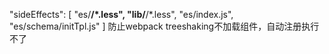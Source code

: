 "sideEffects": [
    "es/**/*.less",
    "lib/**/*.less",
    "es/index.js",
    "es/schema/initTpl.js" 
  ] 防止webpack treeshaking不加载组件，自动注册执行不了